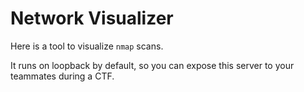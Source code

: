 # Network Visualizer

Here is a tool to visualize `nmap` scans.

It runs on loopback by default, so you can expose this server to your teammates during a CTF.

